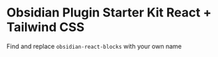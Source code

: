 # Obsidian Plugin Starter Kit React + Tailwind CSS

Find and replace `obsidian-react-blocks` with your own name

